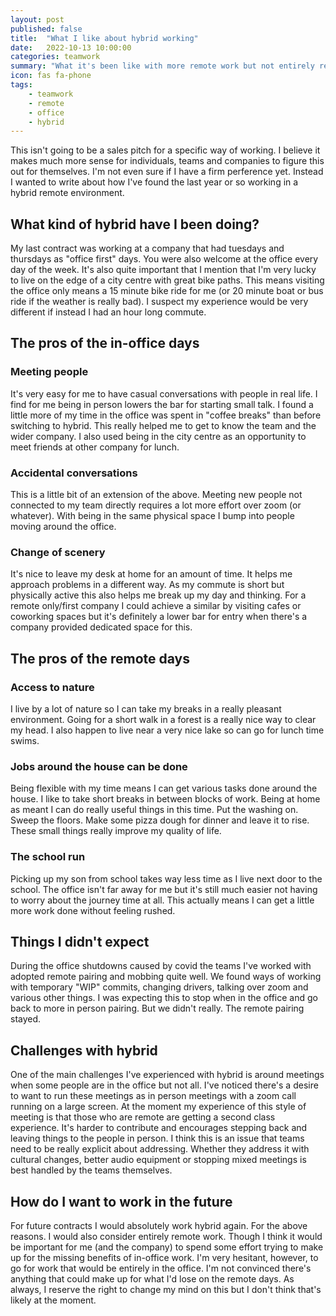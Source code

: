 ```yaml
---
layout: post
published: false
title:  "What I like about hybrid working"
date:   2022-10-13 10:00:00
categories: teamwork
summary: "What it's been like with more remote work but not entirely remote work"
icon: fas fa-phone
tags:
    - teamwork
    - remote
    - office
    - hybrid
---
```


This isn't going to be a sales pitch for a specific way of working. I believe it makes much more sense for individuals,
teams and companies to figure this out for themselves. I'm not even sure if I have a firm perference yet. Instead I 
wanted to write about how I've found the last year or so working in a hybrid remote environment.

## What kind of hybrid have I been doing?

My last contract was working at a company that had tuesdays and thursdays as "office first" days. You were also welcome 
at the office every day of the week. It's also quite important that I mention that I'm very lucky to live on the edge
of a city centre with great bike paths. This means visiting the office only means a 15 minute bike ride for me (or 20 
minute boat or bus ride if the weather is really bad). I suspect my experience would be very different if instead 
I had an hour long commute.

## The pros of the in-office days

### Meeting people
It's very easy for me to have casual conversations with people in real life. I find for me being in person lowers
the bar for starting small talk. I found a little more of my time in the office was spent in "coffee breaks" 
than before switching to hybrid. This really helped me to get to know the team and the wider company. I also used
being in the city centre as an opportunity to meet friends at other company for lunch. 

### Accidental conversations
This is a little bit of an extension of the above. Meeting new people not connected to my team directly requires a lot
more effort over zoom (or whatever). With being in the same physical space I bump into people moving around the office.

### Change of scenery
It's nice to leave my desk at home for an amount of time. It helps me approach problems in a different way. As my 
commute is short but physically active this also helps me break up my day and thinking. For a remote only/first company 
I could achieve a similar by visiting cafes or coworking spaces but it's definitely a lower bar for entry when there's
a company provided dedicated space for this.

## The pros of the remote days

### Access to nature
I live by a lot of nature so I can take my breaks in a really pleasant environment. Going for a short walk in a forest
is a really nice way to clear my head. I also happen to live near a very nice lake so can go for lunch time swims.

### Jobs around the house can be done
Being flexible with my time means I can get various tasks done around the house. I like to take short breaks in 
between blocks of work. Being at home as meant I can do really useful things in this time. Put the washing on. Sweep
the floors. Make some pizza dough for dinner and leave it to rise. These small things really improve my quality of life.

### The school run
Picking up my son from school takes way less time as I live next door to the school. The office isn't far away for me
but it's still much easier not having to worry about the journey time at all. This actually means I can get a little 
more work done without feeling rushed. 

## Things I didn't expect
During the office shutdowns caused by covid the teams I've worked with adopted remote pairing and mobbing quite well. 
We found ways of working with temporary "WIP" commits, changing drivers, talking over zoom and various other things.
I was expecting this to stop when in the office and go back to more in person pairing. But we didn't really. The remote
pairing stayed.

## Challenges with hybrid
One of the main challenges I've experienced with hybrid is around meetings when some people are in the office but not all.
I've noticed there's a desire to want to run these meetings as in person meetings with a zoom call running on a large screen.
At the moment my experience of this style of meeting is that those who are remote are getting a second class experience. It's
harder to contribute and encourages stepping back and leaving things to the people in person.
I think this is an issue that teams need to be really explicit about addressing. Whether they address it with cultural changes, 
better audio equipment or stopping mixed meetings is best handled by the teams themselves.

## How do I want to work in the future
For future contracts I would absolutely work hybrid again. For the above reasons. I would also consider entirely remote
work. Though I think it would be important for me (and the company) to spend some effort trying to make up for the
missing benefits of in-office work. I'm very hesitant, however, to go for work that would be entirely in the office. 
I'm not convinced there's anything that could make up for what I'd lose on the remote days. As always, I reserve the
right to change my mind on this but I don't think that's likely at the moment. 

